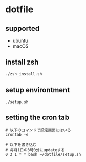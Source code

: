 # dotfile

## supported 
- ubuntu
- macOS

## install zsh

```bash
./zsh_install.sh
```
## setup environtment

```
./setup.sh
```

## setting the cron tab

```
# 以下のコマンドで設定画面にはいる
crontab -e

# 以下を書き込む
# 毎月1日の3時0分にupdateする
0 3 1 * * bash ~/dotfile/setup.sh
```
